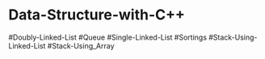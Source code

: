 # Data-Structure-with-C++
#Doubly-Linked-List
#Queue
#Single-Linked-List
#Sortings
#Stack-Using-Linked-List
#Stack-Using_Array
